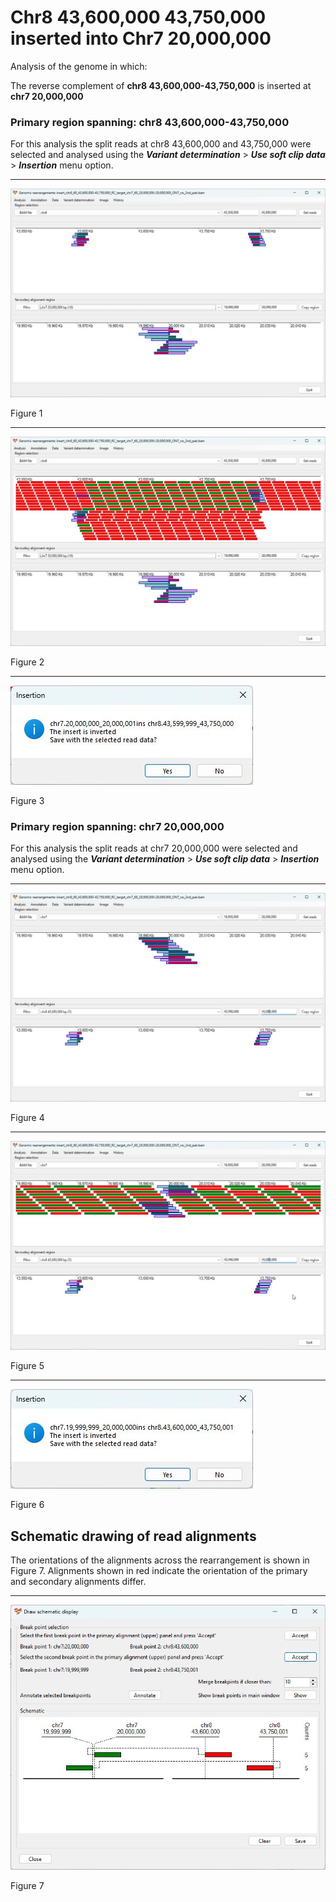 # Chr8 43,600,000 43,750,000  inserted into Chr7 20,000,000

Analysis of the genome in which: 

The reverse complement of **chr8 43,600,000-43,750,000** is inserted at **chr7 20,000,000**

### Primary region spanning: chr8 43,600,000-43,750,000 

For this analysis the split reads at chr8 43,600,000 and 43,750,000 were selected and analysed using the ___Variant determination___ > ___Use soft clip data___ > ___Insertion___ menu option.<hr />

![image](images/insert_chr8_60_43,600,000-43,750,000_RC_target_chr7_60_20,000,000-20,000,000_ONT_no_2nd_pair_1.jpg)

Figure 1

<hr />

![image](images/insert_chr8_60_43,600,000-43,750,000_RC_target_chr7_60_20,000,000-20,000,000_ONT_no_2nd_pair_1_all.jpg)

Figure 2

<hr />

![image](images/insert_chr8_60_43,600,000-43,750,000_RC_target_chr7_60_20,000,000-20,000,000_ONT_no_2nd_pair_1_results.jpg)

Figure 3

### Primary region spanning: chr7 20,000,000 

For this analysis the split reads at chr7 20,000,000 were selected and analysed using the ___Variant determination___ > ___Use soft clip data___ > ___Insertion___ menu option.<hr />

![image](images/insert_chr8_60_43,600,000-43,750,000_RC_target_chr7_60_20,000,000-20,000,000_ONT_no_2nd_pair_2.jpg)

Figure 4

<hr />

![image](images/insert_chr8_60_43,600,000-43,750,000_RC_target_chr7_60_20,000,000-20,000,000_ONT_no_2nd_pair_2_all.jpg)

Figure 5

<hr />

![image](images/insert_chr8_60_43,600,000-43,750,000_RC_target_chr7_60_20,000,000-20,000,000_ONT_no_2nd_pair_2_results.jpg)

Figure 6

## Schematic drawing of read alignments

The orientations of the alignments across the rearrangement is shown in Figure 7. Alignments shown in red indicate the orientation of the primary and secondary alignments differ.

<hr />

![image](images/insert_chr8_60_43,600,000-43,750,000_RC_target_chr7_60_20,000,000-20,000,000_ONT_no_2nd_pair.jpg)

Figure 7